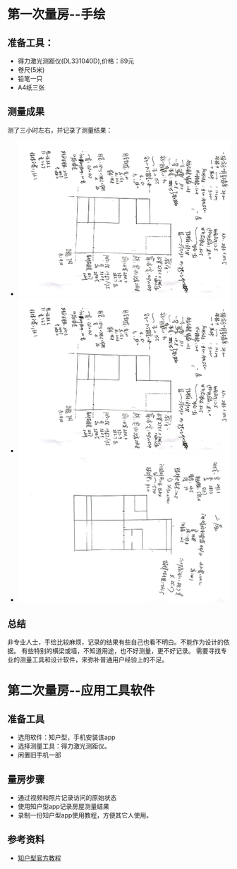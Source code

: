 # 第一次量房--手绘
## 准备工具：
- 得力激光测距仪(DL331040D),价格：89元
- 卷尺(5米)
- 铅笔一只
- A4纸三张

## 测量成果
测了三小时左右，并记录了测量结果：
- ![一楼](/assets/100-量房/1f.jpg)
- ![二楼](/assets/100-量房/1f.jpg)
- ![地下室楼](/assets/100-量房/-1f.jpg)


## 总结
非专业人士，手绘比较麻烦，记录的结果有些自己也看不明白。不能作为设计的依据。
有些特别的横梁或墙，不知道用途，也不好测量，更不好记录。
需要寻找专业的测量工具和设计软件，来弥补普通用户经验上的不足。

# 第二次量房--应用工具软件
## 准备工具
- 选用软件：知户型，手机安装该app
- 选择测量工具：得力激光测距仪。
- 闲置旧手机一部

## 量房步骤
- 通过视频和照片记录访问的原始状态
- 使用知户型app记录房屋测量结果
- 录制一份知户型app使用教程，方便其它人使用。

## 参考资料
- [知户型官方教程](https://www.zbjsaas.com/university/index)

